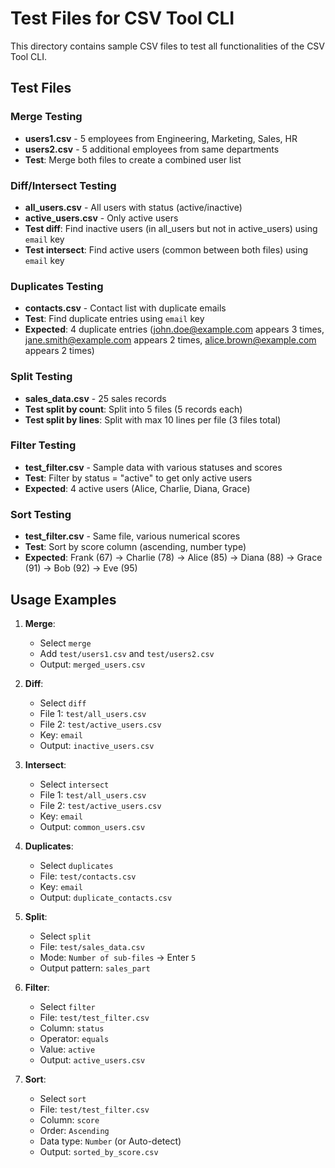 # Test Files for CSV Tool CLI

This directory contains sample CSV files to test all functionalities of the CSV Tool CLI.

## Test Files

### Merge Testing
- **users1.csv** - 5 employees from Engineering, Marketing, Sales, HR
- **users2.csv** - 5 additional employees from same departments
- **Test**: Merge both files to create a combined user list

### Diff/Intersect Testing
- **all_users.csv** - All users with status (active/inactive)
- **active_users.csv** - Only active users
- **Test diff**: Find inactive users (in all_users but not in active_users) using `email` key
- **Test intersect**: Find active users (common between both files) using `email` key

### Duplicates Testing
- **contacts.csv** - Contact list with duplicate emails
- **Test**: Find duplicate entries using `email` key
- **Expected**: 4 duplicate entries (john.doe@example.com appears 3 times, jane.smith@example.com appears 2 times, alice.brown@example.com appears 2 times)

### Split Testing
- **sales_data.csv** - 25 sales records
- **Test split by count**: Split into 5 files (5 records each)
- **Test split by lines**: Split with max 10 lines per file (3 files total)

### Filter Testing
- **test_filter.csv** - Sample data with various statuses and scores
- **Test**: Filter by status = "active" to get only active users
- **Expected**: 4 active users (Alice, Charlie, Diana, Grace)

### Sort Testing
- **test_filter.csv** - Same file, various numerical scores
- **Test**: Sort by score column (ascending, number type)
- **Expected**: Frank (67) → Charlie (78) → Alice (85) → Diana (88) → Grace (91) → Bob (92) → Eve (95)

## Usage Examples

1. **Merge**: 
   - Select `merge`
   - Add `test/users1.csv` and `test/users2.csv`
   - Output: `merged_users.csv`

2. **Diff**:
   - Select `diff`
   - File 1: `test/all_users.csv`
   - File 2: `test/active_users.csv`
   - Key: `email`
   - Output: `inactive_users.csv`

3. **Intersect**:
   - Select `intersect`
   - File 1: `test/all_users.csv`
   - File 2: `test/active_users.csv`
   - Key: `email`
   - Output: `common_users.csv`

4. **Duplicates**:
   - Select `duplicates`
   - File: `test/contacts.csv`
   - Key: `email`
   - Output: `duplicate_contacts.csv`

5. **Split**:
   - Select `split`
   - File: `test/sales_data.csv`
   - Mode: `Number of sub-files` → Enter `5`
   - Output pattern: `sales_part`

6. **Filter**:
   - Select `filter`
   - File: `test/test_filter.csv`
   - Column: `status`
   - Operator: `equals`
   - Value: `active`
   - Output: `active_users.csv`

7. **Sort**:
   - Select `sort`
   - File: `test/test_filter.csv`
   - Column: `score`
   - Order: `Ascending`
   - Data type: `Number` (or Auto-detect)
   - Output: `sorted_by_score.csv`